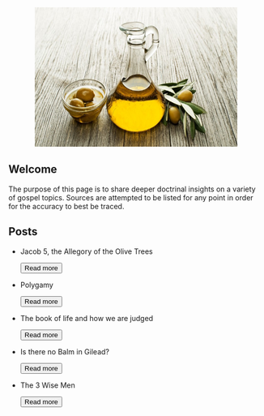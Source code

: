 
<p class="aligncenter">
    <img src="images/gilead.jpg" alt="centered image" width="400" height="275"/>
</p>

<style>
.aligncenter {
    text-align: center;
}
</style>

## Welcome
The purpose of this page is to share deeper doctrinal insights on a variety of gospel topics. Sources are attempted to be listed for any point in order for the accuracy to best be traced. 


## Posts

- Jacob 5, the Allegory of the Olive Trees

    <button name="button" onclick="blog/Jacob 5.md">Read more</button>

- Polygamy

    <button name="button" onclick="blog/Polygamy.md">Read more</button>

- The book of life and how we are judged

    <button name="button" onclick="blog/The book of life and how we are judged.md.md">Read more</button>

- Is there no Balm in Gilead?

    <button name="button" onclick="blog/is there no balm in gilead.md.md">Read more</button>

- The 3 Wise Men

    <button name="button" onclick="blog/the 3 wise men.md">Read more</button>


